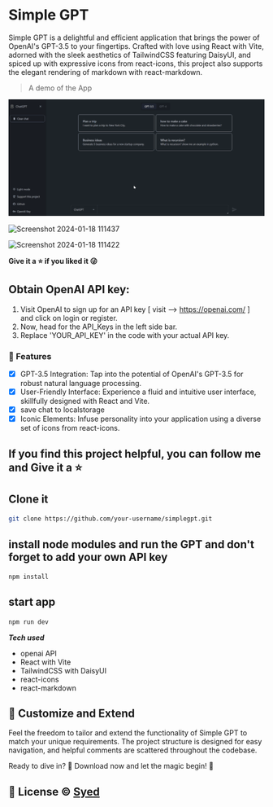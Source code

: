 # Simple GPT

Simple GPT is a delightful and efficient application that brings the power of OpenAI's GPT-3.5 to your fingertips. Crafted with love using React with Vite, adorned with the sleek aesthetics of TailwindCSS featuring DaisyUI, and spiced up with expressive icons from react-icons, this project also supports the elegant rendering of markdown with react-markdown.

> A demo of the App

<img src="demo/demo.gif" width="800px" alt="android icon"/>

</br>

![Screenshot 2024-01-18 111437](https://github.com/Syed1012/SimpleGPT/assets/84576013/d0b6f9d9-5854-4a15-9cf7-e14dc0aa207c)

![Screenshot 2024-01-18 111422](https://github.com/Syed1012/SimpleGPT/assets/84576013/d01178df-5c40-4de0-80a8-7d181935a9d4)


**Give it a ⭐ if you liked it 😜**


## Obtain OpenAI API key:

1. Visit OpenAI to sign up for an API key [ visit --> https://openai.com/ ] and click on login or register.
2. Now, head for the API_Keys in the left side bar.
3. Replace 'YOUR_API_KEY' in the code with your actual API key.


### 🚀 Features

- [x] GPT-3.5 Integration: Tap into the potential of OpenAI's GPT-3.5 for robust natural language processing.
- [x] User-Friendly Interface: Experience a fluid and intuitive user interface, skillfully designed with React and Vite.
- [x] save chat to localstorage
- [x] Iconic Elements: Infuse personality into your application using a diverse set of icons from react-icons.

## If you find this project helpful, you can follow me and Give it a ⭐

## Clone it

```bash
git clone https://github.com/your-username/simplegpt.git
```

## install node modules and run the GPT and don't forget to add your own API key

```bash
npm install
```

## start app

```bash
npm run dev
```

**_Tech used_**

- openai API
- React with Vite
- TailwindCSS with DaisyUI
- react-icons
- react-markdown

## 🎨 Customize and Extend

Feel the freedom to tailor and extend the functionality of Simple GPT to match your unique requirements. The project structure is designed for easy navigation, and helpful comments are scattered throughout the codebase.


Ready to dive in? 🚀 Download now and let the magic begin! 🌟

## 📝 License © [Syed](https://www.linkedin.com/in/syed-musaib-7b4836220/)
